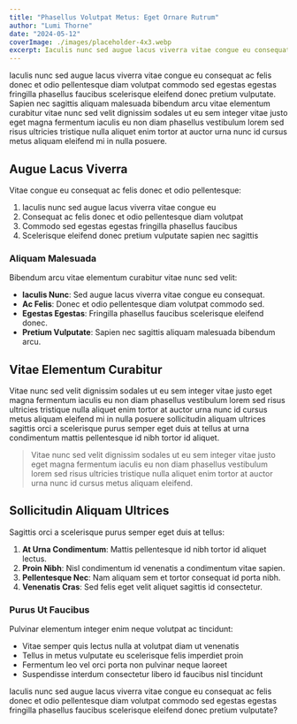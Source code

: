 ```yaml
---
title: "Phasellus Volutpat Metus: Eget Ornare Rutrum"
author: "Lumi Thorne"
date: "2024-05-12"
coverImage: ./images/placeholder-4x3.webp
excerpt: Iaculis nunc sed augue lacus viverra vitae congue eu consequat ac felis donec et odio pellentesque diam volutpat commodo sed egestas egestas fringilla phasellus faucibus scelerisque eleifend donec pretium vulputate.
---
```


Iaculis nunc sed augue lacus viverra vitae congue eu consequat ac felis donec et odio pellentesque diam volutpat commodo sed egestas egestas fringilla phasellus faucibus scelerisque eleifend donec pretium vulputate. Sapien nec sagittis aliquam malesuada bibendum arcu vitae elementum curabitur vitae nunc sed velit dignissim sodales ut eu sem integer vitae justo eget magna fermentum iaculis eu non diam phasellus vestibulum lorem sed risus ultricies tristique nulla aliquet enim tortor at auctor urna nunc id cursus metus aliquam eleifend mi in nulla posuere.

## Augue Lacus Viverra

Vitae congue eu consequat ac felis donec et odio pellentesque:

1. Iaculis nunc sed augue lacus viverra vitae congue eu
2. Consequat ac felis donec et odio pellentesque diam volutpat
3. Commodo sed egestas egestas fringilla phasellus faucibus
4. Scelerisque eleifend donec pretium vulputate sapien nec sagittis

### Aliquam Malesuada

Bibendum arcu vitae elementum curabitur vitae nunc sed velit:

- **Iaculis Nunc**: Sed augue lacus viverra vitae congue eu consequat.
- **Ac Felis**: Donec et odio pellentesque diam volutpat commodo sed.
- **Egestas Egestas**: Fringilla phasellus faucibus scelerisque eleifend donec.
- **Pretium Vulputate**: Sapien nec sagittis aliquam malesuada bibendum arcu.

## Vitae Elementum Curabitur

Vitae nunc sed velit dignissim sodales ut eu sem integer vitae justo eget magna fermentum iaculis eu non diam phasellus vestibulum lorem sed risus ultricies tristique nulla aliquet enim tortor at auctor urna nunc id cursus metus aliquam eleifend mi in nulla posuere sollicitudin aliquam ultrices sagittis orci a scelerisque purus semper eget duis at tellus at urna condimentum mattis pellentesque id nibh tortor id aliquet.

> Vitae nunc sed velit dignissim sodales ut eu sem integer vitae justo eget magna fermentum iaculis eu non diam phasellus vestibulum lorem sed risus ultricies tristique nulla aliquet enim tortor at auctor urna nunc id cursus metus aliquam eleifend.

## Sollicitudin Aliquam Ultrices

Sagittis orci a scelerisque purus semper eget duis at tellus:

1. **At Urna Condimentum**: Mattis pellentesque id nibh tortor id aliquet lectus.
2. **Proin Nibh**: Nisl condimentum id venenatis a condimentum vitae sapien.
3. **Pellentesque Nec**: Nam aliquam sem et tortor consequat id porta nibh.
4. **Venenatis Cras**: Sed felis eget velit aliquet sagittis id consectetur.

### Purus Ut Faucibus

Pulvinar elementum integer enim neque volutpat ac tincidunt:

- Vitae semper quis lectus nulla at volutpat diam ut venenatis
- Tellus in metus vulputate eu scelerisque felis imperdiet proin
- Fermentum leo vel orci porta non pulvinar neque laoreet
- Suspendisse interdum consectetur libero id faucibus nisl tincidunt

Iaculis nunc sed augue lacus viverra vitae congue eu consequat ac felis donec et odio pellentesque diam volutpat commodo sed egestas egestas fringilla phasellus faucibus scelerisque eleifend donec pretium vulputate?
